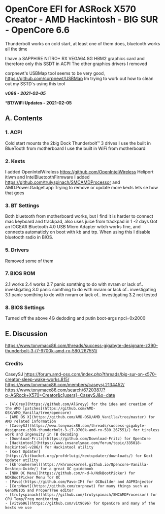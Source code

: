 # OpenCore EFI for ASRock X570 Creator - AMD Hackintosh - BIG SUR - OpenCore 6.6

Thunderbolt works on cold start,  at least one of them does, bluetooth works all the time

  
I have a SAPPHIRE NITRO+ RX VEGA64 8G HBM2 graphics card and therefore only this SSDT  in ACPI 
The other graphics drivers I removed

corpnewt's USBMap tool seems to be very good, https://github.com/corpnewt/USBMap Im trying to work out how to clean out  my SSTD´s using this tool

***v066 - 2021-02-05***

***BT/WiFi Updates -  2021-02-05**


## A. Contents

### 1. ACPI

Cold start mounts the 2big Dock Thunderbolt™ 3 drives
I use the built in BlueTooth from motherboard
I use the built in WiFi from motherboard


### 2. Kexts

I added OpenIntelWireless  https://github.com/OpenIntelWireless  Heliport itlwm and IntelBluetoothFirmware
I added https://github.com/trulyspinach/SMCAMDProcessor and AMD.Power.Gadget.app
Trying to remove or update more kexts lets se how that goes


### 3. BT Settings
Both bluetooth from motherboard works, but I find It is harder to connect mac keyboard and trackpad, also uses juice from trackpad in 1 -2 days
Got an IOGEAR Bluetooth 4.0 USB Micro Adapter witch works fine, and connects automaticly on boot with kb and trp.   When using this I disable bluetooth radio in BIOS.


### 5. Drivers
Removed some of them


### 7. BIOS ROM
2.1 works
2.4 works
2.7 panic  somthing to do with nvram or lack of..   investigating
3.0 panic  somthing to do with nvram or lack of..   investigating
3.1 panic  somthing to do with nvram or lack of..   investigating
3.2 not tested


### 8. BIOS Settings

Turned off the above 4G dedoding and putin boot-args   npci=0x2000 


## E. Discussion

https://www.tonymacx86.com/threads/success-gigabyte-designare-z390-thunderbolt-3-i7-9700k-amd-rx-580.267551/



### Credits
CaseySJ   https://forum.amd-osx.com/index.php?threads/big-sur-on-x570-creator-sleep-wake-works.815/
https://www.tonymacx86.com/members/caseysj.2134452/
https://www.tonymacx86.com/search/6720387/?q=ASRock+X570+Creator&c[users]=CaseySJ&o=date

    - [AlGrey](https://github.com/AlGreyy) for the idea and creation of the AMD [patches](https://github.com/AMD-OSX/AMD_Vanilla/tree/opencore)
    - [AMD OS X](https://github.com/AMD-OSX/AMD_Vanilla/tree/master) for AMD related information
    - [CaseySJ](https://www.tonymacx86.com/threads/success-gigabyte-designare-z390-thunderbolt-3-i7-9700k-amd-rx-580.267551/) for tireless work and ingenuity in TB decoding
    - [Download-Fritz](https://github.com/Download-Fritz) for OpenCore
    - [Hackintool](https://www.insanelymac.com/forum/topic/335018-hackintool-v286/) for Hackintool utility
    - [Kext Updater](https://bitbucket.org/profdrluigi/kextupdater/downloads/) for Kext Updater utility
    - [khronokernel](https://khronokernel.github.io/Opencore-Vanilla-Desktop-Guide/) for a great OC guidebook
    - [NDK OC Menu](https://github.com/n-d-k/NdkBootPicker) for NDKBootPicker Menu for OC
    - [Pavo](https://github.com/Pavo-IM) for OCBuilder and AGPMInjector
    - [CorpNewt](https://github.com/corpnewt) for many things such as GenSMBIOS and ProperTree editor
    - [trulyspinach](https://github.com/trulyspinach/SMCAMDProcessor) for CPU Temp/Freq monitoring
    - [vit9696](https://github.com/vit9696) for OpenCore and many of the kexts we use
